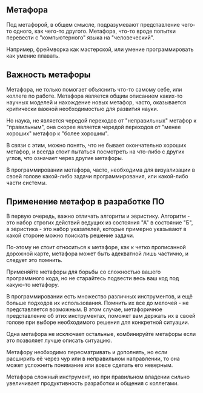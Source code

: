 ## Метафора

  Под метафорой, в общем смысле, подразумевают представление чего-то одного, как чего-то другого. Метафора, что-то вроде попытки перевести с "компьютерного" языка на "человеческий".

  Например, фреймворка как мастерской, или умение программировать как умение плавать.

## Важность метафоры

  Метафора, не только помогает объяснить что-то самому себе, или коллеге по работе. Метафора является общим описанием каких-то научных моделей и нахождение новых метафор, часто, оказывается критически важной необходимостью для развития науки.

  Но наука, не является чередой переходов от "неправильных" метафор к "правильным", она скорее является чередой переходов от "менее хороших" метафор к "более хорошим".

  В связи с этим, можно понять, что не бывает окончательно хороших метафор, и всегда стоит пытаться посмотреть на что-либо с других углов, что означает через другие метафоры.

  В программировании метафора, часто, необходима для визуализации в своей голове какой-либо задачи программирования, или какой-либо части системы. 

## Применение метафор в разработке ПО

  В первую очередь, важно отличать алгоритм и эвристику. Алгоритм - это набор строгих действий ведущих из состояния "А" в состояние "Б", а эвристика - это набор указателей, которые примерно указывают в какой стороне можно поискать решение задачи.

  По-этому не стоит относиться к метафоре, как к четко прописанной дорожной карте, метафора может быть адекватной лишь частично, и следует это помнить.

  Применяйте метафоры для борьбы со сложностью вашего программного кода, но не старайтесь подвести весь ваш код под какую-то метафору.

  В программировании есть множество различных инструментов, и ещё больше подходов их использования. Помнить их все до мелочей - не представляется возможным. В этом случае, метафоричное представление об этих инструментах, поможет вам держать их в своей голове при выборе необходимого решения для конкретной ситуации.

  Одна метафора не исключает остальные, комбинируйте метафоры если это позволяет лучше описать ситуацию.
  
  Метафору необходимо пересматривать и дополнять, но если расширить её через чур или в неправильном направлении, то она может усложнить понимание или вовсе сделать его неверным.

  Метафора сложный инструмент, но при правильном владении сильно увеличивает продуктивность разработки и общения с коллегами.